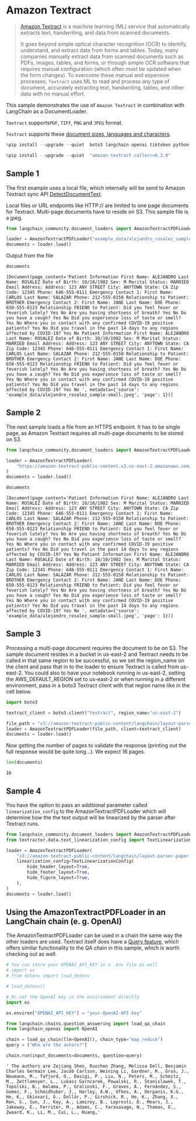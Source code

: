 # Amazon Textract 

>[Amazon Textract](https://docs.aws.amazon.com/managedservices/latest/userguide/textract.html) is a machine learning (ML) service that automatically extracts text, handwriting, and data from scanned documents.
>
>It goes beyond simple optical character recognition (OCR) to identify, understand, and extract data from forms and tables. Today, many companies manually extract data from scanned documents such as PDFs, images, tables, and forms, or through simple OCR software that requires manual configuration (which often must be updated when the form changes). To overcome these manual and expensive processes, `Textract` uses ML to read and process any type of document, accurately extracting text, handwriting, tables, and other data with no manual effort. 

This sample demonstrates the use of `Amazon Textract` in combination with LangChain as a DocumentLoader.

`Textract` supports`PDF`, `TIFF`, `PNG` and `JPEG` format.

`Textract` supports these [document sizes, languages and characters](https://docs.aws.amazon.com/textract/latest/dg/limits-document.html).


```python
%pip install --upgrade --quiet  boto3 langchain-openai tiktoken python-dotenv
```


```python
%pip install --upgrade --quiet  "amazon-textract-caller>=0.2.0"
```

## Sample 1

The first example uses a local file, which internally will be send to Amazon Textract sync API [DetectDocumentText](https://docs.aws.amazon.com/textract/latest/dg/API_DetectDocumentText.html). 

Local files or URL endpoints like HTTP:// are limited to one page documents for Textract.
Multi-page documents have to reside on S3. This sample file is a jpeg.


```python
from langchain_community.document_loaders import AmazonTextractPDFLoader

loader = AmazonTextractPDFLoader("example_data/alejandro_rosalez_sample-small.jpeg")
documents = loader.load()
```

Output from the file


```python
documents
```




    [Document(page_content='Patient Information First Name: ALEJANDRO Last Name: ROSALEZ Date of Birth: 10/10/1982 Sex: M Marital Status: MARRIED Email Address: Address: 123 ANY STREET City: ANYTOWN State: CA Zip Code: 12345 Phone: 646-555-0111 Emergency Contact 1: First Name: CARLOS Last Name: SALAZAR Phone: 212-555-0150 Relationship to Patient: BROTHER Emergency Contact 2: First Name: JANE Last Name: DOE Phone: 650-555-0123 Relationship FRIEND to Patient: Did you feel fever or feverish lately? Yes No Are you having shortness of breath? Yes No Do you have a cough? Yes No Did you experience loss of taste or smell? Yes No Where you in contact with any confirmed COVID-19 positive patients? Yes No Did you travel in the past 14 days to any regions affected by COVID-19? Yes No Patient Information First Name: ALEJANDRO Last Name: ROSALEZ Date of Birth: 10/10/1982 Sex: M Marital Status: MARRIED Email Address: Address: 123 ANY STREET City: ANYTOWN State: CA Zip Code: 12345 Phone: 646-555-0111 Emergency Contact 1: First Name: CARLOS Last Name: SALAZAR Phone: 212-555-0150 Relationship to Patient: BROTHER Emergency Contact 2: First Name: JANE Last Name: DOE Phone: 650-555-0123 Relationship FRIEND to Patient: Did you feel fever or feverish lately? Yes No Are you having shortness of breath? Yes No Do you have a cough? Yes No Did you experience loss of taste or smell? Yes No Where you in contact with any confirmed COVID-19 positive patients? Yes No Did you travel in the past 14 days to any regions affected by COVID-19? Yes No ', metadata={'source': 'example_data/alejandro_rosalez_sample-small.jpeg', 'page': 1})]



## Sample 2
The next sample loads a file from an HTTPS endpoint. 
It has to be single page, as Amazon Textract requires all multi-page documents to be stored on S3.


```python
from langchain_community.document_loaders import AmazonTextractPDFLoader

loader = AmazonTextractPDFLoader(
    "https://amazon-textract-public-content.s3.us-east-2.amazonaws.com/langchain/alejandro_rosalez_sample_1.jpg"
)
documents = loader.load()
```


```python
documents
```




    [Document(page_content='Patient Information First Name: ALEJANDRO Last Name: ROSALEZ Date of Birth: 10/10/1982 Sex: M Marital Status: MARRIED Email Address: Address: 123 ANY STREET City: ANYTOWN State: CA Zip Code: 12345 Phone: 646-555-0111 Emergency Contact 1: First Name: CARLOS Last Name: SALAZAR Phone: 212-555-0150 Relationship to Patient: BROTHER Emergency Contact 2: First Name: JANE Last Name: DOE Phone: 650-555-0123 Relationship FRIEND to Patient: Did you feel fever or feverish lately? Yes No Are you having shortness of breath? Yes No Do you have a cough? Yes No Did you experience loss of taste or smell? Yes No Where you in contact with any confirmed COVID-19 positive patients? Yes No Did you travel in the past 14 days to any regions affected by COVID-19? Yes No Patient Information First Name: ALEJANDRO Last Name: ROSALEZ Date of Birth: 10/10/1982 Sex: M Marital Status: MARRIED Email Address: Address: 123 ANY STREET City: ANYTOWN State: CA Zip Code: 12345 Phone: 646-555-0111 Emergency Contact 1: First Name: CARLOS Last Name: SALAZAR Phone: 212-555-0150 Relationship to Patient: BROTHER Emergency Contact 2: First Name: JANE Last Name: DOE Phone: 650-555-0123 Relationship FRIEND to Patient: Did you feel fever or feverish lately? Yes No Are you having shortness of breath? Yes No Do you have a cough? Yes No Did you experience loss of taste or smell? Yes No Where you in contact with any confirmed COVID-19 positive patients? Yes No Did you travel in the past 14 days to any regions affected by COVID-19? Yes No ', metadata={'source': 'example_data/alejandro_rosalez_sample-small.jpeg', 'page': 1})]



## Sample 3

Processing a multi-page document requires the document to be on S3. The sample document resides in a bucket in us-east-2 and Textract needs to be called in that same region to be successful, so we set the region_name on the client and pass that in to the loader to ensure Textract is called from us-east-2. You could also to have your notebook running in us-east-2, setting the AWS_DEFAULT_REGION set to us-east-2 or when running in a different environment, pass in a boto3 Textract client with that region name like in the cell below.


```python
import boto3

textract_client = boto3.client("textract", region_name="us-east-2")

file_path = "s3://amazon-textract-public-content/langchain/layout-parser-paper.pdf"
loader = AmazonTextractPDFLoader(file_path, client=textract_client)
documents = loader.load()
```

Now getting the number of pages to validate the response (printing out the full response would be quite long...). We expect 16 pages.


```python
len(documents)
```




    16



## Sample 4

You have the option to pass an additional parameter called `linearization_config` to the AmazonTextractPDFLoader which will determine how the the text output will be linearized by the parser after Textract runs.


```python
from langchain_community.document_loaders import AmazonTextractPDFLoader
from textractor.data.text_linearization_config import TextLinearizationConfig

loader = AmazonTextractPDFLoader(
    "s3://amazon-textract-public-content/langchain/layout-parser-paper.pdf",
    linearization_config=TextLinearizationConfig(
        hide_header_layout=True,
        hide_footer_layout=True,
        hide_figure_layout=True,
    ),
)
documents = loader.load()
```

## Using the AmazonTextractPDFLoader in an LangChain chain (e. g. OpenAI)

The AmazonTextractPDFLoader can be used in a chain the same way the other loaders are used.
Textract itself does have a [Query feature](https://docs.aws.amazon.com/textract/latest/dg/API_Query.html), which offers similar functionality to the QA chain in this sample, which is worth checking out as well.


```python
# You can store your OPENAI_API_KEY in a .env file as well
# import os
# from dotenv import load_dotenv

# load_dotenv()
```


```python
# Or set the OpenAI key in the environment directly
import os

os.environ["OPENAI_API_KEY"] = "your-OpenAI-API-key"
```


```python
from langchain.chains.question_answering import load_qa_chain
from langchain_openai import OpenAI

chain = load_qa_chain(llm=OpenAI(), chain_type="map_reduce")
query = ["Who are the autors?"]

chain.run(input_documents=documents, question=query)
```




    ' The authors are Zejiang Shen, Ruochen Zhang, Melissa Dell, Benjamin Charles Germain Lee, Jacob Carlson, Weining Li, Gardner, M., Grus, J., Neumann, M., Tafjord, O., Dasigi, P., Liu, N., Peters, M., Schmitz, M., Zettlemoyer, L., Lukasz Garncarek, Powalski, R., Stanislawek, T., Topolski, B., Halama, P., Gralinski, F., Graves, A., Fernández, S., Gomez, F., Schmidhuber, J., Harley, A.W., Ufkes, A., Derpanis, K.G., He, K., Gkioxari, G., Dollár, P., Girshick, R., He, K., Zhang, X., Ren, S., Sun, J., Kay, A., Lamiroy, B., Lopresti, D., Mears, J., Jakeway, E., Ferriter, M., Adams, C., Yarasavage, N., Thomas, D., Zwaard, K., Li, M., Cui, L., Huang,'




